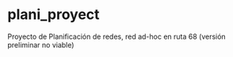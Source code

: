 plani_proyect
=============

Proyecto de Planificación de redes, red ad-hoc en ruta 68 (versión preliminar no viable)
